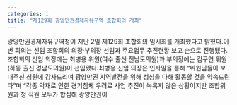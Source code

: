 ```yaml
---
categories: i
title: "제129회 광양만권경제자유구역 조합회의 개최"
---
```

광양만권경제자유구역청이 지난 2일 제129회 조합회의 임시회를 개최했다고 밝혔다.이번 회의는 신임 조합회의 의장·부의장 선임과 주요업무 추진현황 보고 순으로 진행됐다.조합회의 신임 의장에는 최병용 위원(여수 출신 전남도의원)과 부의장에는 김구연 위원(하동 출신 경남도의원)이 선임됐다.최병용 신임 의장은 인사말을 통해 “위원님들이 보내주신 성원에 감사드리며 광양만권 지역발전을 위해 성심을 다해 활동할 것을 약속드린다”며 “각종 악재로 인한 경기침체 우려로 사업 추진이 녹록지 않은 상황이지만 조합위원과 청 직원 모두가 합심해 광양만권이